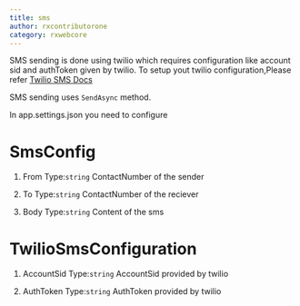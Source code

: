 ```yaml
---
title: sms
author: rxcontributorone
category: rxwebcore
---
```


SMS sending is done using twilio which requires configuration like account sid and authToken given by twilio. To setup yout twilio configuration,Please refer [Twilio SMS Docs](https://www.twilio.com/docs/sms) 

SMS sending uses `SendAsync` method.

In app.settings.json you need to configure 

# SmsConfig

1) From
Type:`string`
ContactNumber of the sender

2) To
Type:`string`
ContactNumber of the reciever

3) Body
Type:`string`
Content of the sms

# TwilioSmsConfiguration

1) AccountSid
Type:`string`
AccountSid provided by twilio

2) AuthToken
Type:`string`
AuthToken provided by twilio